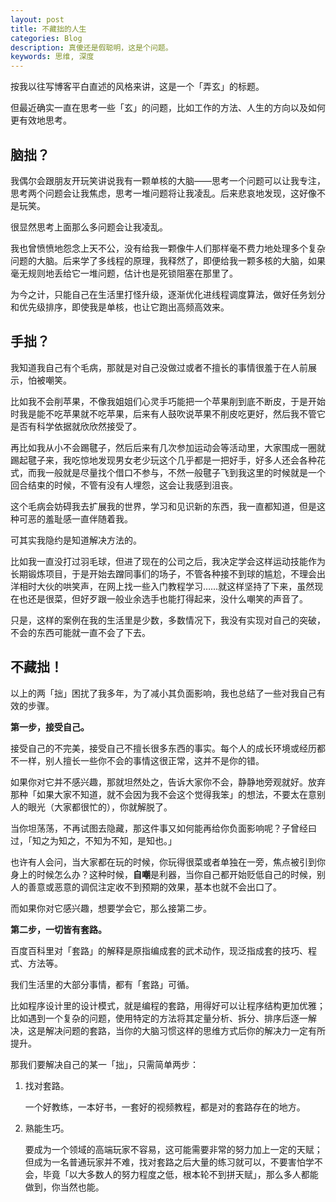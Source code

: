 ```yaml
---
layout: post
title: 不藏拙的人生
categories: Blog
description: 真傻还是假聪明，这是个问题。
keywords: 思维, 深度
---
```


按我以往写博客平白直述的风格来讲，这是一个「弄玄」的标题。

但最近确实一直在思考一些「玄」的问题，比如工作的方法、人生的方向以及如何更有效地思考。

## 脑拙？

我偶尔会跟朋友开玩笑讲说我有一颗单核的大脑——思考一个问题可以让我专注，思考两个问题会让我焦虑，思考一堆问题将让我凌乱。后来悲哀地发现，这好像不是玩笑。

很显然思考上面那么多问题会让我凌乱。

我也曾愤愤地怨念上天不公，没有给我一颗像牛人们那样毫不费力地处理多个复杂问题的大脑。后来学了多线程的原理，我释然了，即便给我一颗多核的大脑，如果毫无规则地丢给它一堆问题，估计也是死锁阻塞在那里了。

为今之计，只能自己在生活里打怪升级，逐渐优化进线程调度算法，做好任务划分和优先级排序，即使我是单核，也让它跑出高频高效来。

## 手拙？

我知道我自己有个毛病，那就是对自己没做过或者不擅长的事情很羞于在人前展示，怕被嘲笑。

比如我不会削苹果，不像我姐姐们心灵手巧能把一个苹果削到底不断皮，于是开始时我是能不吃苹果就不吃苹果，后来有人鼓吹说苹果不削皮吃更好，然后我不管它是否有科学依据就欣欣然接受了。

再比如我从小不会踢毽子，然后后来有几次参加运动会等活动里，大家围成一圈就踢起毽子来，我吃惊地发现男女老少玩这个几乎都是一把好手，好多人还会各种花式，而我一般就是尽量找个借口不参与，不然一般毽子飞到我这里的时候就是一个回合结束的时候，不管有没有人埋怨，这会让我感到沮丧。

这个毛病会妨碍我去扩展我的世界，学习和见识新的东西，我一直都知道，但是这种可恶的羞耻感一直伴随着我。

可其实我隐约是知道解决方法的。

比如我一直没打过羽毛球，但进了现在的公司之后，我决定学会这样运动技能作为长期锻炼项目，于是开始去蹭同事们的场子，不管各种接不到球的尴尬，不理会出洋相时大伙的哄笑声，在网上找一些入门教程学习……就这样坚持了下来，虽然现在也还是很菜，但好歹跟一般业余选手也能打得起来，没什么嘲笑的声音了。

只是，这样的案例在我的生活里是少数，多数情况下，我没有实现对自己的突破，不会的东西可能就一直不会了下去。

## 不藏拙！

以上的两「拙」困扰了我多年，为了减小其负面影响，我也总结了一些对我自己有效的步骤。

**第一步，接受自己。**

接受自己的不完美，接受自己不擅长很多东西的事实。每个人的成长环境或经历都不一样，别人擅长一些你不会的事情这很正常，这并不是你的错。

如果你对它并不感兴趣，那就坦然处之，告诉大家你不会，静静地旁观就好。放弃那种「如果大家不知道，就不会因为我不会这个觉得我笨」的想法，不要太在意别人的眼光（大家都很忙的），你就解脱了。

当你坦荡荡，不再试图去隐藏，那这件事又如何能再给你负面影响呢？子曾经曰过，「知之为知之，不知为不知，是知也。」

也许有人会问，当大家都在玩的时候，你玩得很菜或者单独在一旁，焦点被引到你身上的时候怎么办？这种时候，**自嘲**是利器，当你自己都开始贬低自己的时候，别人的善意或恶意的调侃注定收不到预期的效果，基本也就不会出口了。

而如果你对它感兴趣，想要学会它，那么接第二步。

**第二步，一切皆有套路。**

百度百科里对「套路」的解释是原指编成套的武术动作，现泛指成套的技巧、程式、方法等。

我们生活里的大部分事情，都有「套路」可循。

比如程序设计里的设计模式，就是编程的套路，用得好可以让程序结构更加优雅；比如遇到一个复杂的问题，使用特定的方法将其定量分析、拆分、排序后逐一解决，这是解决问题的套路，当你的大脑习惯这样的思维方式后你的解决力一定有所提升。

那我们要解决自己的某一「拙」，只需简单两步：

1. 找对套路。

   一个好教练，一本好书，一套好的视频教程，都是对的套路存在的地方。

2. 熟能生巧。

   要成为一个领域的高端玩家不容易，这可能需要非常的努力加上一定的天赋；但成为一名普通玩家并不难，找对套路之后大量的练习就可以，不要害怕学不会，毕竟「以大多数人的努力程度之低，根本轮不到拼天赋」，那么多人都能做到，你当然也能。
